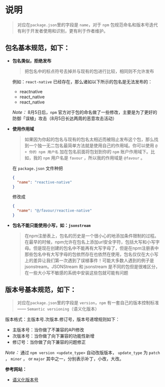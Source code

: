 # 说明

> 对应在`package.json`里的字段是 `name`，对于 `npm` 包规范命名和版本号迭代有利于开发者使用和识别，更有利于作者维护。

## 包名基本规范，如下：

* **包名类似，拒绝发布**

  > 把包名中的标点符号去掉并与现有的包进行比较，相同则不允许发布

  例如：`react-native` 已经存在，那么诸如以下所示的包名是无法发布的：

  * reactnative
  * react_native
  * react_native
  
  *Note：* 8月5日后，`npm` 官方对于包的命名做了一些修改，主要是为了更好的防御「误植」攻击（8月5日长达两周的恶意攻击活动）

* **使用作用域**

  > 如果因为你起的包名与现有的包名太相近而被阻止发布这个包，那么找到一个独一无二包名最简单方法就是使用自己的作用域。你可以使用 `@ + 你的 npm 用户名` 加在包名前面将包划到你的 `npm` 账户作用域下。比如，我的 `npm` 用户名是 `favour` ，所以我的作用域是 `@favour` 。

  在 `package.json` 文件种把

  ```json
  {
    "name": "reactive-native"
  }
  ```

  修改成

  ```json
  {
    "name": "@/favour/reactive-native"
  }
  ```

* **包名不能只能使用小写，如：`jsonstream`**

  > 在npm注册表上，包名的历史是一个很小心的地添加条件限制的过程。在最早的时候，npm允许在包名上添加url安全字符，包括大写和小写字母。但是现在创建的包名中不能再有大写字母了，但是在npm注册表中那些包名中有大写字母的包依然存在也依然在使用，包名仅仅在大小写上的差异让我们第一次遇到了误植事件！可能大多数人遇到的例子是jsonstream。JSONStream 和 jsonstream 是不同的包但是很难区分，在一些大小写不敏感的系统中安装这些包就可能有问题

## 版本号基本规范，如下：

> 对应在`package.json`里的字段是 `version`，`npm` 有一套自己的版本控制标准—— `Semantic versioning`（语义化版本）

版本格式：主版本号.次版本.修订号，版本号递增规则如下：

* 主版本号：当你做了不兼容的API修改
* 次版本号：当你做了向下兼容的功能性新增
* 修订号：当你做了向下兼容的问题修正

*Note：* 通过 `npm version <update_type>` 自动改版版本， `update_type` 为 `patch` ， `minor` ， or `major` 其中之一，分别表示补丁，小改，大改。 

**参考网站：**

* [语义化版本号](https://semver.org/lang/zh-CN/)